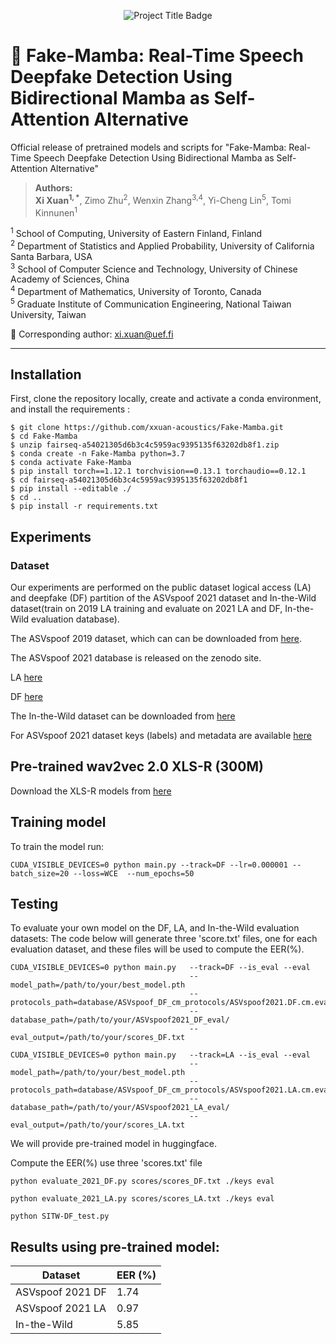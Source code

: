 <p align="center">
  <img src="https://img.shields.io/badge/-Fake--Mamba-informational?style=flat&logo=github&color=blueviolet" alt="Project Title Badge"/>
</p>

# 🎤 Fake-Mamba: Real-Time Speech Deepfake Detection Using Bidirectional Mamba as Self-Attention Alternative

Official release of pretrained models and scripts for "Fake-Mamba: Real-Time Speech Deepfake Detection Using Bidirectional Mamba as Self-Attention Alternative"

> **Authors:**  
**Xi Xuan<sup>1, *</sup>**, Zimo Zhu<sup>2</sup>, Wenxin Zhang<sup>3,4</sup>, Yi-Cheng Lin<sup>5</sup>, Tomi Kinnunen<sup>1</sup>

<sup>1</sup> School of Computing, University of Eastern Finland, Finland  
<sup>2</sup> Department of Statistics and Applied Probability, University of California Santa Barbara, USA  
<sup>3</sup> School of Computer Science and Technology, University of Chinese Academy of Sciences, China  
<sup>4</sup> Department of Mathematics, University of Toronto, Canada  
<sup>5</sup> Graduate Institute of Communication Engineering, National Taiwan University, Taiwan  

📧 Corresponding author: [xi.xuan@uef.fi](mailto:xi.xuan@uef.fi)

---

## Installation
First, clone the repository locally, create and activate a conda environment, and install the requirements :
```
$ git clone https://github.com/xxuan-acoustics/Fake-Mamba.git
$ cd Fake-Mamba
$ unzip fairseq-a54021305d6b3c4c5959ac9395135f63202db8f1.zip
$ conda create -n Fake-Mamba python=3.7
$ conda activate Fake-Mamba
$ pip install torch==1.12.1 torchvision==0.13.1 torchaudio==0.12.1
$ cd fairseq-a54021305d6b3c4c5959ac9395135f63202db8f1
$ pip install --editable ./
$ cd ..
$ pip install -r requirements.txt
```


## Experiments

### Dataset
Our experiments are performed on the public dataset logical access (LA) and deepfake (DF) partition of the ASVspoof 2021 dataset and In-the-Wild dataset(train on 2019 LA training and evaluate on 2021 LA and DF, In-the-Wild evaluation database).

The ASVspoof 2019 dataset, which can can be downloaded from [here](https://datashare.is.ed.ac.uk/handle/10283/3336).

The ASVspoof 2021 database is released on the zenodo site.

LA [here](https://zenodo.org/record/4837263#.YnDIinYzZhE)

DF [here](https://zenodo.org/record/4835108#.YnDIb3YzZhE)

The In-the-Wild dataset can be downloaded from [here](https://deepfake-total.com/in_the_wild)

For ASVspoof 2021 dataset keys (labels) and metadata are available [here](https://www.asvspoof.org/index2021.html)

## Pre-trained wav2vec 2.0 XLS-R (300M)
Download the XLS-R models from [here](https://github.com/pytorch/fairseq/tree/main/examples/wav2vec/xlsr)

## Training model
To train the model run:
```
CUDA_VISIBLE_DEVICES=0 python main.py --track=DF --lr=0.000001 --batch_size=20 --loss=WCE  --num_epochs=50
```
## Testing

To evaluate your own model on the DF, LA, and In-the-Wild evaluation datasets: The code below will generate three 'score.txt' files, one for each evaluation dataset, and these files will be used to compute the EER(%).
```
CUDA_VISIBLE_DEVICES=0 python main.py   --track=DF --is_eval --eval 
                                        --model_path=/path/to/your/best_model.pth
                                        --protocols_path=database/ASVspoof_DF_cm_protocols/ASVspoof2021.DF.cm.eval.trl.txt 
                                        --database_path=/path/to/your/ASVspoof2021_DF_eval/ 
                                        --eval_output=/path/to/your/scores_DF.txt

CUDA_VISIBLE_DEVICES=0 python main.py   --track=LA --is_eval --eval 
                                        --model_path=/path/to/your/best_model.pth
                                        --protocols_path=database/ASVspoof_DF_cm_protocols/ASVspoof2021.LA.cm.eval.trl.txt 
                                        --database_path=/path/to/your/ASVspoof2021_LA_eval/ 
                                        --eval_output=/path/to/your/scores_LA.txt

```
We will provide pre-trained model in huggingface.


Compute the EER(%) use three 'scores.txt' file
```
python evaluate_2021_DF.py scores/scores_DF.txt ./keys eval

python evaluate_2021_LA.py scores/scores_LA.txt ./keys eval

python SITW-DF_test.py
``` 

## Results using pre-trained model:
| Dataset                     | EER (%) |
|-----------------------------|---------|
| ASVspoof 2021 DF            | 1.74    |
| ASVspoof 2021 LA            | 0.97    |
| In-the-Wild                 | 5.85    |


